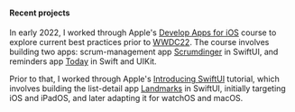#### Recent projects

In early 2022, I worked through Apple's [Develop Apps for iOS](https://developer.apple.com/tutorials/app-dev-training/) course to explore current best practices prior to [WWDC22](https://developer.apple.com/wwdc22/). The course involves building two apps: scrum-management app [Scrumdinger](https://developer.apple.com/tutorials/app-dev-training/getting-started-with-scrumdinger) in SwiftUI, and reminders app [Today](https://developer.apple.com/tutorials/app-dev-training/getting-started-with-today) in Swift and UIKit. 

Prior to that, I worked through Apple's [Introducing SwiftUI](https://developer.apple.com/tutorials/swiftui) tutorial, which involves building the list-detail app [Landmarks](https://developer.apple.com/tutorials/swiftui/creating-and-combining-views) in SwiftUI, initially targeting iOS and iPadOS, and later adapting it for watchOS and macOS.
